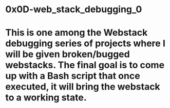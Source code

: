 # 0x0D-web_stack_debugging_0
<h1>This is one among the <b>Webstack debugging series</b> of projects where I will be given <b>broken/bugged webstacks. The final goal is to come up with a Bash script that once executed, it will bring the webstack to a working state.</b></h1>
